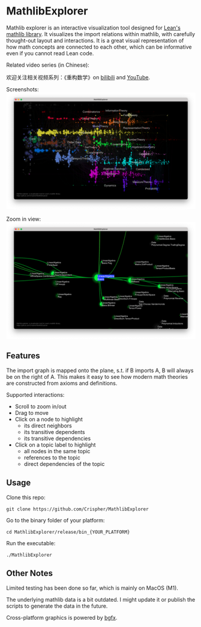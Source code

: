 # MathlibExplorer

Mathlib explorer is an interactive visualization tool designed for [Lean's mathlib library](https://github.com/leanprover-community/mathlib4). It visualizes the import relations within mathlib, with carefully thought-out layout and interactions. It is a great visual representation of how math concepts are connected to each other, which can be informative even if you cannot read Lean code.

Related video series (in Chinese):

欢迎关注相关视频系列：《重构数学》on [bilibili](https://space.bilibili.com/613069855) and [YouTube](https://www.youtube.com/@yugu233/videos).

Screenshots:
![Mathlib Explorer](./screenshots/default_view.png)

Zoom in view:
![Zoom in view](./screenshots/zoom_in_view.png)

## Features

The import graph is mapped onto the plane, s.t. if B imports A, B will always be on the right of A. This makes it easy to see how modern math theories are constructed from axioms and definitions.

Supported interactions:

- Scroll to zoom in/out
- Drag to move
- Click on a node to highlight
  - its direct neighbors
  - its transitive dependents
  - its transitive dependencies
- Click on a topic label to highlight
  - all nodes in the same topic
  - references to the topic
  - direct dependencies of the topic

## Usage

Clone this repo:

```
git clone https://github.com/Crispher/MathlibExplorer
```

Go to the binary folder of your platform:

```
cd MathlibExplorer/release/bin_{YOUR_PLATFORM}
```

Run the executable:

```
./MathlibExplorer
```

## Other Notes

Limited testing has been done so far, which is mainly on MacOS (M1).

The underlying mathlib data is a bit outdated. I might update it or publish the scripts to generate the data in the future.

Cross-platform graphics is powered by [bgfx](https://github.com/bkaradzic/bgfx).
